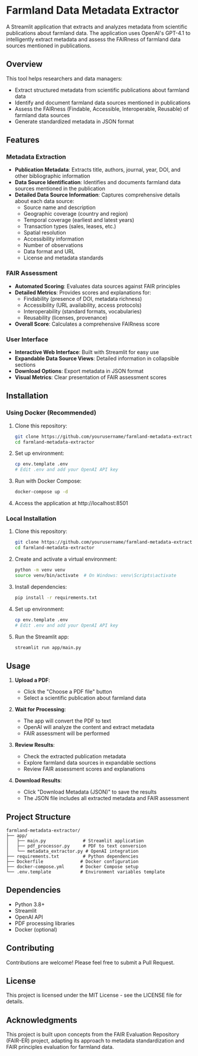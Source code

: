 # Farmland Data Metadata Extractor

A Streamlit application that extracts and analyzes metadata from scientific publications about farmland data. The application uses OpenAI's GPT-4.1 to intelligently extract metadata and assess the FAIRness of farmland data sources mentioned in publications.

## Overview

This tool helps researchers and data managers:
- Extract structured metadata from scientific publications about farmland data
- Identify and document farmland data sources mentioned in publications
- Assess the FAIRness (Findable, Accessible, Interoperable, Reusable) of farmland data sources
- Generate standardized metadata in JSON format

## Features

### Metadata Extraction
- **Publication Metadata**: Extracts title, authors, journal, year, DOI, and other bibliographic information
- **Data Source Identification**: Identifies and documents farmland data sources mentioned in the publication
- **Detailed Data Source Information**: Captures comprehensive details about each data source:
  - Source name and description
  - Geographic coverage (country and region)
  - Temporal coverage (earliest and latest years)
  - Transaction types (sales, leases, etc.)
  - Spatial resolution
  - Accessibility information
  - Number of observations
  - Data format and URL
  - License and metadata standards

### FAIR Assessment
- **Automated Scoring**: Evaluates data sources against FAIR principles
- **Detailed Metrics**: Provides scores and explanations for:
  - Findability (presence of DOI, metadata richness)
  - Accessibility (URL availability, access protocols)
  - Interoperability (standard formats, vocabularies)
  - Reusability (licenses, provenance)
- **Overall Score**: Calculates a comprehensive FAIRness score

### User Interface
- **Interactive Web Interface**: Built with Streamlit for easy use
- **Expandable Data Source Views**: Detailed information in collapsible sections
- **Download Options**: Export metadata in JSON format
- **Visual Metrics**: Clear presentation of FAIR assessment scores

## Installation

### Using Docker (Recommended)

1. Clone this repository:
   ```bash
   git clone https://github.com/yourusername/farmland-metadata-extractor.git
   cd farmland-metadata-extractor
   ```

2. Set up environment:
   ```bash
   cp env.template .env
   # Edit .env and add your OpenAI API key
   ```

3. Run with Docker Compose:
   ```bash
   docker-compose up -d
   ```

4. Access the application at http://localhost:8501

### Local Installation

1. Clone this repository:
   ```bash
   git clone https://github.com/yourusername/farmland-metadata-extractor.git
   cd farmland-metadata-extractor
   ```

2. Create and activate a virtual environment:
   ```bash
   python -m venv venv
   source venv/bin/activate  # On Windows: venv\Scripts\activate
   ```

3. Install dependencies:
   ```bash
   pip install -r requirements.txt
   ```

4. Set up environment:
   ```bash
   cp env.template .env
   # Edit .env and add your OpenAI API key
   ```

5. Run the Streamlit app:
   ```bash
   streamlit run app/main.py
   ```

## Usage

1. **Upload a PDF**:
   - Click the "Choose a PDF file" button
   - Select a scientific publication about farmland data

2. **Wait for Processing**:
   - The app will convert the PDF to text
   - OpenAI will analyze the content and extract metadata
   - FAIR assessment will be performed

3. **Review Results**:
   - Check the extracted publication metadata
   - Explore farmland data sources in expandable sections
   - Review FAIR assessment scores and explanations

4. **Download Results**:
   - Click "Download Metadata (JSON)" to save the results
   - The JSON file includes all extracted metadata and FAIR assessment

## Project Structure

```
farmland-metadata-extractor/
├── app/
│   ├── main.py              # Streamlit application
│   ├── pdf_processor.py     # PDF to text conversion
│   └── metadata_extractor.py # OpenAI integration
├── requirements.txt         # Python dependencies
├── Dockerfile              # Docker configuration
├── docker-compose.yml      # Docker Compose setup
└── .env.template           # Environment variables template
```

## Dependencies

- Python 3.8+
- Streamlit
- OpenAI API
- PDF processing libraries
- Docker (optional)

## Contributing

Contributions are welcome! Please feel free to submit a Pull Request.

## License

This project is licensed under the MIT License - see the LICENSE file for details.

## Acknowledgments

This project is built upon concepts from the FAIR Evaluation Repository (FAIR-ER) project, adapting its approach to metadata standardization and FAIR principles evaluation for farmland data. 
